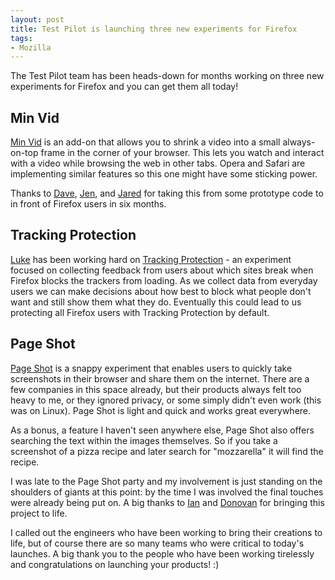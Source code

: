 ```yaml
---
layout: post
title: Test Pilot is launching three new experiments for Firefox
tags:
- Mozilla
---
```


The Test Pilot team has been heads-down for months working on three new
experiments for Firefox and you can get them all today!

Min Vid
-------
[Min Vid][1] is an add-on that allows you to shrink a video into a small
always-on-top frame in the corner of your browser.  This lets you watch and
interact with a video while browsing the web in other tabs.  Opera and Safari
are implementing similar features so this one might have some sticking power.

Thanks to [Dave][2], [Jen][3], and [Jared][4] for taking this from some prototype code to in
front of Firefox users in six months.

Tracking Protection
-------------------
[Luke][5] has been working hard on [Tracking Protection][6] - an experiment
focused on collecting feedback from users about which sites break when Firefox
blocks the trackers from loading.  As we collect data from everyday users we can
make decisions about how best to block what people don't want and still show
them what they do.  Eventually this could lead to us protecting all Firefox
users with Tracking Protection by default.

Page Shot
---------
[Page Shot][7] is a snappy experiment that enables users to quickly take
screenshots in their browser and share them on the internet.  There are a few
companies in this space already, but their products always felt too heavy to me,
or they ignored privacy, or some simply didn't even work (this was on Linux).
Page Shot is light and quick and works great everywhere.

As a bonus, a feature I haven't seen anywhere else, Page Shot also offers
searching the text within the images themselves.  So if you take a screenshot of
a pizza recipe and later search for "mozzarella" it will find the recipe.

I was late to the Page Shot party and my involvement is just standing on the
shoulders of giants at this point: by the time I was involved the final touches
were already being put on.  A big thanks to [Ian][8] and [Donovan][9] for bringing
this project to life.

I called out the engineers who have been working to bring their creations to
life, but of course there are so many teams who were critical to today's
launches.  A big thank you to the people who have been working tirelessly and
congratulations on launching your products! :)


[1]:https://testpilot.firefox.com/experiments/min-vid
[2]:https://twitter.com/meandave2020
[3]:https://twitter.com/jen_kajan
[4]:https://twitter.com/6a68
[5]:https://twitter.com/groovecoder
[6]:https://testpilot.firefox.com/experiments/tracking-protection
[7]:https://testpilot.firefox.com/experiments/page-shot
[8]:https://twitter.com/ianbicking
[9]:https://twitter.com/donovanpreston
